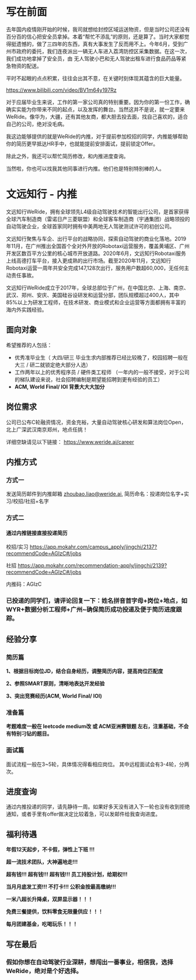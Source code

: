 # 写在前面

去年国内疫情刚开始的时候，我司就想给封控区域运送物资，但是当时公司还没有百分百的信心把安全员拿掉。本着“帮忙不添乱”的原则，还是算了。当时大家都觉得挺遗憾的，做了三四年的东西，真有大事发生了反而用不上。今年6月，受到广州市政府的委托，我们连夜派出一辆无人车进入荔湾防控区采集数据。在这一次，我们成功地拿掉了安全员，由 无人驾驶小巴和无人驾驶出租车进行食品药品等紧急物资的配送。

平时不起眼的点点积累，往往会出其不意，在关键时刻体现其蕴含的巨大能量。 

https://www.bilibili.com/video/BV1m64y197Rz

对于应届毕业生来说，工作的第一家公司真的特别重要。因为你的第一份工作，确确实实能为你带来不同的起点，以及发挥的舞台。当然这并不是说，就一定要来WeRide。像华为，大疆，还有其他友商，都大胆去投去面，找自己喜欢的，适合自己的公司，绝对没毛病。

我这边能够提供的就是WeRide的内推，对于提前参加校招的同学，内推能够帮助你的简历更早抵达HR手中，也就能提前安排面试，提前锁定Offer。

除此之外，我还可以帮忙简历修改，和内推进度查询。

当然啦，你也可以找我其他同事进行内推。他们也是特别特别棒的人。 

# 文远知行 - 内推

文远知行WeRide，拥有全球领先L4级自动驾驶技术的智能出行公司，是首家获得全球汽车制造商（雷诺日产三菱联盟）和全球客车制造商（宇通集团）战略领投的自动驾驶企业，全球首家同时拥有中美两地无人驾驶测试许可的初创公司。

文远知行聚焦与车企、出行平台的战略协同，探索自动驾驶的商业化落地。2019年11月，在广州推出全国首个全对外开放的Robotaxi运营服务，覆盖黄埔区、广州开发区数百平方公里的核心城市开放道路。2020年6月，文远知行Robotaxi服务上线高德打车平台，接入更成熟的出行市场。截至2020年11月，文远知行Robotaxi运营一周年共安全完成147,128次出行，服务用户数超60,000，无任何主动责任事故。

文远知行WeRide成立于2017年，全球总部位于广州，在中国北京、上海、南京、武汉、郑州、安庆、美国硅谷设研发和运营分部，团队规模超过400人，其中85%以上为研发工程师，在技术研发、商业模式和企业运营等方面都拥有丰富的海内外实践经验。

## 面向对象
希望推荐的人包括：

   * 优秀准毕业生（ 大四/研三 毕业生求内部推荐已经比较晚了，校园招聘一般在大三 / 研二就锁定绝大部分人选） 
   * 工作两年以上的优秀程序员  / 硬件类工程师 （一年内的一般不接受，对于公司的梯队建设来说，社会招聘编制是期望能招聘到更有经验的员工）
   * **ACM, World Final/ IOI 背景大大大加分**

## 岗位需求
公司已公布C轮融资情况，资金充裕，大量自动驾驶核心研发和算法岗位Open，北上广深武汉南京郑州，地点任挑！

详细空缺请见以下链接：
https://www.weride.ai/career

## 内推方式
### 方式一
发送简历邮件到内推邮箱 zhoubao.liao@weride.ai, 简历命名：投递岗位名字+实习/校招/社招+名字

### 方式二
#### 通过内推链接直接投递简历
校招/实习
https://app.mokahr.com/campus_apply/jingchi/2137?recommendCode=AGIzC#/jobs

社招
https://app.mokahr.com/recommendation-apply/jingchi/2139?recommendCode=AGIzC#/jobs

内推码：AGIzC

### 已投递的同学们，请评论回复一下：姓名拼音首字母+岗位+地点，如WYR+数据分析工程师+广州~确保简历成功投递及便于简历进度跟踪。

## 经验分享
### 简历篇
**1、根据目标岗位JD，结合自身经历，调整简历内容，提高岗位匹配度**

**2、参照SMART原则，清晰地表达开发经验**

**3、突出竞赛经历(ACM, World Final/ IOI)**

### 准备篇
**考题难度一般在 leetcode medium改 或 ACM亚洲赛银题 左右，注重基础，不会有特别刁钻的题目。**

### 面试篇
面试流程一般在3~5轮，具体情况得看相应岗位。
其中远程面试会有3-4轮，分两次。 

## 进度查询
通过内推投递的同学，请先静待一周。如果好多天没有进入下一轮也没有收到拒绝通知，或者手里有offer做决定比较着急，可以发邮件给我查询进度。 

## 福利待遇
**年假12天起步，不卡假，弹性上下班 !!!**

**超一流技术团队，大神遍地走!!!**

**超有钱!!! 超有钱!!! 超有钱!!! 员工持股计划，给期权!!!**

**当月月底发工资!!! 不打卡!!! 公积金按最高缴纳!!!**

**一米八超长升降桌，双屏显示器！！！**

**免费三餐提供，饮料零食无限量供应！！！**

**每月团建基金，吃喝玩乐！！！**

## 写在最后
### 假如你想在自动驾驶行业深耕，想闯出一番事业，相信我，选择WeRide，绝对是个好选择。
